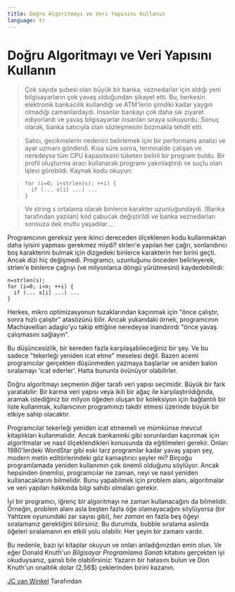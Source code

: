 ```yaml
---
title: Doğru Algoritmayı ve Veri Yapısını Kullanın
language: tr
---
```


# Doğru Algoritmayı ve Veri Yapısını Kullanın

> Çok sayıda şubesi olan büyük bir banka, veznedarlar için aldığı yeni bilgisayarların çok yavaş olduğundan şikayet etti. Bu, herkesin elektronik bankacılık kullandığı ve ATM'lerin şimdiki kadar yaygın olmadığı zamanlardaydı. İnsanlar bankayı çok daha sık ziyaret ediyorlardı ve yavaş bilgisayarlar insanları sıraya sokuyordu. Sonuç olarak, banka satıcıyla olan sözleşmesini bozmakla tehdit etti.

> Satıcı, gecikmelerin nedenini belirlemek için bir performans analizi ve ayar uzmanı gönderdi. Kısa süre sonra, terminalde çalışan ve neredeyse tüm CPU kapasitesini tüketen belirli bir program buldu. Bir profil oluşturma aracı kullanarak programı yakınlaştırdı ve suçlu olan işlevi görebildi. Kaynak kodu okuyun:

> ```
> for (i=0; i<strlen(s); ++i) {
>   if (... s[i] ...) ...
> }
> ```

> Ve string s ortalama olarak binlerce karakter uzunluğundaydı. (Banka tarafından yazılan) kod çabucak değiştirildi ve banka veznedarları sonsuza dek mutlu yaşadılar....

Programcının gereksiz yere ikinci dereceden ölçeklenen kodu kullanmaktan daha iyisini yapması gerekmez miydi?
strlen'e yapılan her çağrı, sonlandırıcı boş karakterini bulmak için dizgedeki binlerce karakterin her birini geçti. Ancak dizi hiç değişmedi. Programcı, uzunluğunu önceden belirleyerek, strlen'e binlerce çağrıyı (ve milyonlarca döngü yürütmesini) kaydedebilirdi:

```
n=strlen(s);
for (i=0; i<n; ++i) {
  if (... s[i] ...) ...
}
```

Herkes, mikro optimizasyonun tuzaklarından kaçınmak için "önce çalıştır, sonra hızlı çalıştır" atasözünü bilir. Ancak yukarıdaki örnek, programcının Machiavellian adagio'yu takip ettiğine neredeyse inandırırdı "önce yavaş çalışmasını sağlayın".

Bu düşüncesizlik, bir kereden fazla karşılaşabileceğiniz bir şey. Ve bu sadece "tekerleği yeniden icat etme" meselesi değil. Bazen acemi programcılar gerçekten düşünmeden yazmaya başlarlar ve aniden balon sıralamayı 'icat ederler'. Hatta bununla övünüyor olabilirler.

Doğru algoritmayı seçmenin diğer tarafı veri yapısı seçimidir. Büyük bir fark yaratabilir: Bir karma veri yapısı veya ikili bir ağaç ile karşılaştırıldığında, aramak istediğiniz bir milyon öğeden oluşan bir koleksiyon için bağlantılı bir liste kullanmak, kullanıcının programınızı takdir etmesi üzerinde büyük bir etkiye sahip olacaktır.

Programcılar tekerleği yeniden icat etmemeli ve mümkünse mevcut kitaplıkları kullanmalıdır. Ancak bankanınki gibi sorunlardan kaçınmak için algoritmalar ve nasıl ölçeklendikleri konusunda da eğitilmeleri gerekir. Onları 1980'lerdeki WordStar gibi eski tarz programlar kadar yavaş yapan şey, modern metin editörlerindeki göz kamaştırıcı şeyler mi? Birçoğu programlamada yeniden kullanımın çok önemli olduğunu söylüyor. Ancak hepsinden önemlisi, programcılar ne zaman, neyi ve nasıl yeniden kullanacaklarını bilmelidir. Bunu yapabilmek için problem alanı, algoritmalar ve veri yapıları hakkında bilgi sahibi olmaları gerekir.

İyi bir programcı, iğrenç bir algoritmayı ne zaman kullanacağını da bilmelidir. Örneğin, problem alanı asla beşten fazla öğe olamayacağını söylüyorsa (bir Yahtzee oyunundaki zar sayısı gibi), *her zaman* en fazla beş öğeyi sıralamanız gerektiğini bilirsiniz. Bu durumda, bubble sıralama aslında öğeleri sıralamanın en etkili yolu olabilir. Her şeyin bir zamanı vardır.

Bu nedenle, bazı iyi kitaplar okuyun ve onları anladığınızdan emin olun. Ve eğer Donald Knuth'un *Bilgisayar Programlama Sanatı* kitabını gerçekten iyi okuduysanız, şanslı bile olabilirsiniz: Yazarın bir hatasını bulun ve Don Knuth'un onaltılık dolar (2,56$) çeklerinden birini kazanın.

[JC van Winkel](http://programmer.97things.oreilly.com/wiki/index.php/JC_van_Winkel) Tarafından